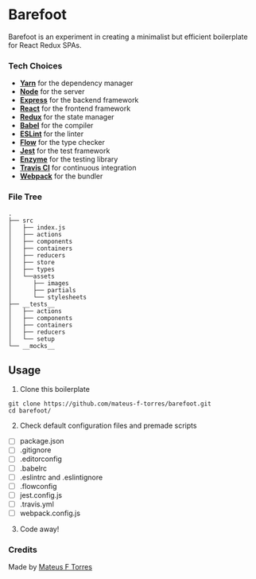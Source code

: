 # Barefoot
Barefoot is an experiment in creating a minimalist but efficient boilerplate for React Redux SPAs.

### Tech Choices
- [**Yarn**](https://yarnpkg.com/en/) for the dependency manager
- [**Node**](https://nodejs.org/en/) for the server
- [**Express**](http://expressjs.com/) for the backend framework
- [**React**](https://reactjs.org/) for the frontend framework
- [**Redux**](https://redux.js.org/) for the state manager
- [**Babel**](https://babeljs.io/) for the compiler
- [**ESLint**](https://eslint.org/) for the linter
- [**Flow**](https://flow.org/) for the type checker
- [**Jest**](https://jestjs.io/) for the test framework
- [**Enzyme**](http://airbnb.io/enzyme/) for the testing library
- [**Travis CI**](https://travis-ci.com/) for continuous integration
- [**Webpack**](https://webpack.js.org/) for the bundler

### File Tree

```
.
├── src
│   ├── index.js
│   ├── actions
│   ├── components
│   ├── containers
│   ├── reducers
│   ├── store
│   ├── types
│   └──assets
│      ├── images
│      ├── partials
│      └── stylesheets
├── __tests__
│   ├── actions
│   ├── components
│   ├── containers
│   ├── reducers
│   └── setup
└── __mocks__
```

## Usage

1. Clone this boilerplate

```
git clone https://github.com/mateus-f-torres/barefoot.git
cd barefoot/
```
2. Check default configuration files and premade scripts

- [ ] package.json
- [ ] .gitignore
- [ ] .editorconfig
- [ ] .babelrc
- [ ] .eslintrc and .eslintignore
- [ ] .flowconfig
- [ ] jest.config.js
- [ ] .travis.yml
- [ ] webpack.config.js

3. Code away!

### Credits

Made by [Mateus F Torres](https://github.com/mateus-f-torres)    
